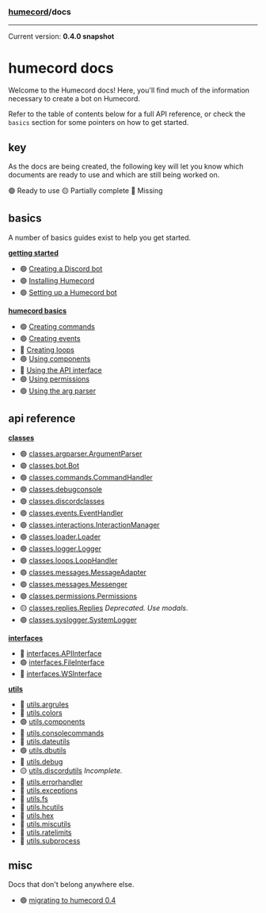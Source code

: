### [humecord](..)/docs

---

Current version: **0.4.0 snapshot**

# humecord docs

Welcome to the Humecord docs! Here, you'll find much of the information necessary to create a bot on Humecord.

Refer to the table of contents below for a full API reference, or check the `basics` section for some pointers on how to get started.

## key

As the docs are being created, the following key will let you know which documents are ready to use and which are still being worked on.

🟢 Ready to use
🟡 Partially complete
🔴 Missing

## basics

A number of basics guides exist to help you get started.

<u>**getting started**</u>
* 🟢 [Creating a Discord bot](./create_bot.md)
* 🟢 [Installing Humecord](./install_humecord.md)
* 🟢 [Setting up a Humecord bot](./setup_humecord_bot.md)

<u>**humecord basics**</u>
* 🟢 [Creating commands](basics/commands.md)
* 🟢 [Creating events](basics/events.md)
* 🔴 [Creating loops](basics/loops.md)
* 🟢 [Using components](basics/components.md)
* 🔴 [Using the API interface](basics/api.md)
* 🟢 [Using permissions](basics/permissions.md)
* 🟢 [Using the arg parser](basics/argparser.md)

## api reference
<u>**[classes](classes)**</u>
* 🟢 [classes.argparser.ArgumentParser](classes/argparser.md)
* 🟢 [classes.bot.Bot](classes/bot.md)
* 🟢 [classes.commands.CommandHandler](classes/commands.md)
* 🟢 [classes.debugconsole](classes/debugconsole.md)
* 🟢 [classes.discordclasses](classes/discordclasses.md)
* 🟢 [classes.events.EventHandler](classes/events.md)
* 🟢 [classes.interactions.InteractionManager](classes/interactions.md)
* 🟢 [classes.loader.Loader](classes/loader.md)
* 🟢 [classes.logger.Logger](classes/logger.md)
* 🟢 [classes.loops.LoopHandler](classes/loops.md)
* 🟢 [classes.messages.MessageAdapter](classes/messageadapter.md)
* 🟢 [classes.messages.Messenger](classes/messages.md)
* 🟢 [classes.permissions.Permissions](classes/permissions.md)
* 🟡 [classes.replies.Replies](classes/replies.md) *Deprecated. Use modals.*
* 🟢 [classes.syslogger.SystemLogger](classes/syslogger.md)

<u>**[interfaces](interfaces)**</u>
* 🔴 [interfaces.APIInterface](interfaces/api.md)
* 🟢 [interfaces.FileInterface](interfaces/files.md)
* 🔴 [interfaces.WSInterface](interfaces/ws.md)

<u>**[utils](utils)**</u>
* 🔴 [utils.argrules](utils/argrules.md) 
* 🔴 [utils.colors](utils/colors.md)
* 🟢 [utils.components](utils/components.md)
* 🔴 [utils.consolecommands](utils/consolecommands.md)
* 🔴 [utils.dateutils](utils/dateutils.md)
* 🟢 [utils.dbutils](utils/dbutils.md)
* 🔴 [utils.debug](utils/debug.md)
* 🟡 [utils.discordutils](utils/discordutils.md) *Incomplete.*
* 🔴 [utils.errorhandler](utils/errorhandler.md)
* 🔴 [utils.exceptions](utils/exceptions.md)
* 🔴 [utils.fs](utils/fs.md)
* 🔴 [utils.hcutils](utils/hcutils.md)
* 🔴 [utils.hex](utils/hex.md)
* 🔴 [utils.miscutils](utils/miscutils.md)
* 🔴 [utils.ratelimits](utils/ratelimits.md)
* 🔴 [utils.subprocess](utils/subprocess.md)

## misc

Docs that don't belong anywhere else.

* 🟢 [migrating to humecord 0.4](misc/migrating-hc04.md)